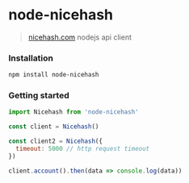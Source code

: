 # node-nicehash
> [nicehash.com](https://www.nicehash.com/docs) nodejs api client

### Installation
```bash
npm install node-nicehash
```

### Getting started
```javascript
import Nicehash from 'node-nicehash'

const client = Nicehash()

const client2 = Nicehash({
  timeout: 5000 // http request timeout
})

client.account().then(data => console.log(data))
```